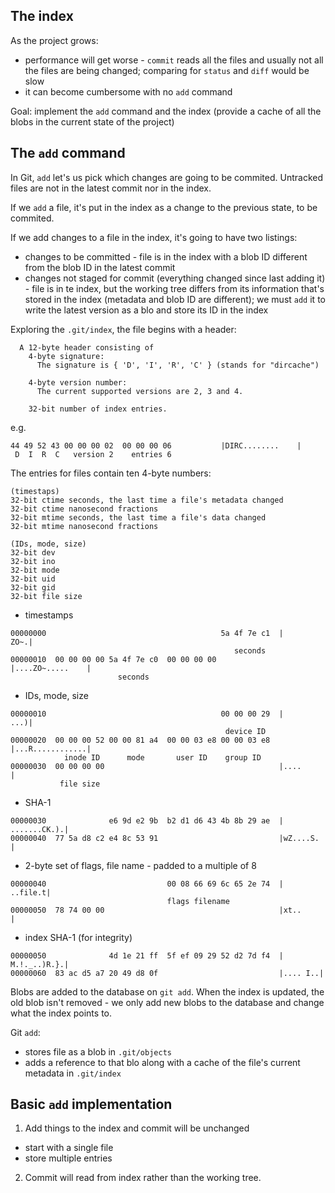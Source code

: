 ## The index

As the project grows:
- performance will get worse - `commit` reads all the files and usually not all
the files are being changed; comparing for `status` and `diff` would be slow
- it can become cumbersome with no `add` command

Goal: implement the `add` command and the index (provide a cache of all the blobs
in the current state of the project)

## The `add` command

In Git, `add` let's us pick which changes are going to be commited. Untracked
files are not in the latest commit nor in the index.

If we `add` a file, it's put in the index as a change to the previous state,
to be commited.

If we add changes to a file in the index, it's going to have two listings:
- changes to be committed - file is in the index with a blob ID different from
the blob ID in the latest commit
- changes not staged for commit (everything changed since last adding it) -
file is in te index, but the working tree differs from its information that's
stored in the index (metadata and blob ID are different); we must `add` it to
write the latest version as a blo and store its ID in the index

Exploring the `.git/index`, the file begins with a header:
```quote
  A 12-byte header consisting of
    4-byte signature:
      The signature is { 'D', 'I', 'R', 'C' } (stands for "dircache")

    4-byte version number:
      The current supported versions are 2, 3 and 4.

    32-bit number of index entries.
```

e.g.
```
44 49 52 43 00 00 00 02  00 00 00 06           |DIRC........    |
 D  I  R  C   version 2    entries 6
```

The entries for files contain ten 4-byte numbers:
```quote
(timestaps)
32-bit ctime seconds, the last time a file's metadata changed
32-bit ctime nanosecond fractions
32-bit mtime seconds, the last time a file's data changed
32-bit mtime nanosecond fractions

(IDs, mode, size)
32-bit dev
32-bit ino
32-bit mode
32-bit uid
32-bit gid
32-bit file size
```

- timestamps
```
00000000                                       5a 4f 7e c1  |            ZO~.|
                                                  seconds
00000010  00 00 00 00 5a 4f 7e c0  00 00 00 00              |....ZO~.....    |
                        seconds
```

- IDs, mode, size
```
00000010                                       00 00 00 29  |            ...)|
                                                device ID
00000020  00 00 00 52 00 00 81 a4  00 00 03 e8 00 00 03 e8  |...R............|
            inode ID      mode       user ID    group ID     
00000030  00 00 00 00                                       |....            |
           file size
```

- SHA-1
```
00000030              e6 9d e2 9b  b2 d1 d6 43 4b 8b 29 ae  |    .......CK.).|
00000040  77 5a d8 c2 e4 8c 53 91                           |wZ....S.        |
```

- 2-byte set of flags, file name - padded to a multiple of 8
```
00000040                           00 08 66 69 6c 65 2e 74  |        ..file.t|
                                   flags filename
00000050  78 74 00 00                                       |xt..            |
```

- index SHA-1 (for integrity)
```
00000050              4d 1e 21 ff  5f ef 09 29 52 d2 7d f4  |    M.!._..)R.}.|
00000060  83 ac d5 a7 20 49 d8 0f                           |.... I..|
```

Blobs are added to the database on `git add`. When the index is updated, the old
blob isn't removed - we only add new blobs to the database and change what the
index points to. 

Git `add`:
- stores file as a blob in `.git/objects`
- adds a reference to that blo along with a cache of the file's current metadata
in `.git/index`

## Basic `add` implementation

1. Add things to the index and commit will be unchanged
  - start with a single file
  - store multiple entries
2. Commit will read from index rather than the working tree.